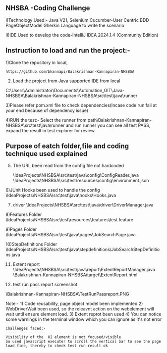  NHSBA -Coding Challenge
-------------------------------------------------

I)Technology Used:-
	Java V21,
	Selenium
	Cucumber-User Centric BDD
	PageObjectModel
	Gherkin Language to write the scenario

II)IDE Used to develop the code-IntelliJ IDEA 2024.1.4 (Community Edition)

Instruction to load and run the project:-
------------------------------------------

1)Clone the repository in local,

	https://github.com/bkannapi/Balakrishnan-Kannapiran-NHSBSA

2) Load the project from Java supported IDE from local 

C:\Users\Administrator\Documents\Automation_GIT\Java-NHSBSA\Balakrishnan-Kannapiran-NHSBSA\src\test\java\runner

3)Please refer pom.xml file to check dependencies(Incase code run fail at your end because of dependency issue)	

4)RUN the test:-
	Select the runner from path\Balakrishnan-Kannapiran-NHSBSA\src\test\java\runner  and run runner
    you can see all test PASS, expand the result in test explorer for review.

Purpose of eatch folder,file and coding technique used explained
---------------------------------------------------------------------
5) The URL been read from the config file not hardcoded

	\IdeaProjects\NHSBSA\src\test\java\config\ConfigReader.java
	\IdeaProjects\NHSBSA\src\test\resources\config\environment.json

6)JUnit Hooks been used to handle the config
	\IdeaProjects\NHSBSA\src\test\java\hooks\Hooks.java

7) driver
\IdeaProjects\NHSBSA\src\test\java\driver\DriverManager.java

8)Features Folder
	\IdeaProjects\NHSBSA\src\test\resources\features\test.feature

9)Pages Folder
	\IdeaProjects\NHSBSA\src\test\java\pages\JobSearchPage.java

10)StepDefinitions Folder
	\IdeaProjects\NHSBSA\src\test\java\stepdefinitions\JobSearchStepDefinitions.java

11) Extent report
\IdeaProjects\NHSBSA\src\test\java\report\ExtentReportManager.java
\Balakrishnan-Kannapiran-NHSBSA\target\ExtentReport.html

12) test run pass report screenshot

\Balakrishnan-Kannapiran-NHSBSA\TestRunPassreport.PNG
    
Note:-
    1) Code reusability, page object model been implemented
	2) WebDriverWait been used, so the releavnt action on the webelement will wait until ensure element load.
	3) Extent reprot been used
	4) You can notice some warnings in the terminal window which you can ignore as it's not error
	

	Challenges faced:-
	------------------
	Visibility of the  UI element is not focused/visible
	So used javascript executer to scroll the vertical bar to see the page load fine, thereby to check test run result ok



	
	
	
	


